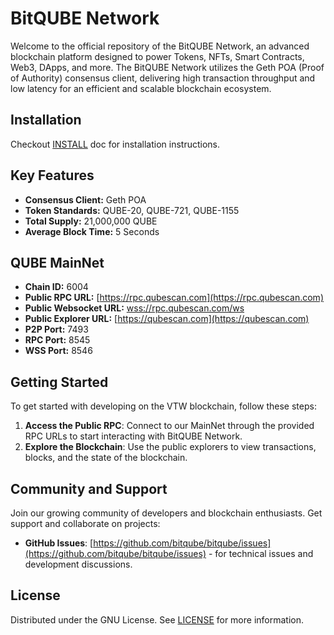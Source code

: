 # BitQUBE Network

Welcome to the official repository of the BitQUBE Network, an advanced blockchain platform designed to power Tokens, NFTs, Smart Contracts, Web3, DApps, and more. The BitQUBE Network utilizes the Geth POA (Proof of Authority) consensus client, delivering high transaction throughput and low latency for an efficient and scalable blockchain ecosystem.

Installation
-------
Checkout [INSTALL](INSTALL.md) doc for installation instructions.

## Key Features

- **Consensus Client:** Geth POA
- **Token Standards:** QUBE-20, QUBE-721, QUBE-1155
- **Total Supply:** 21,000,000 QUBE
- **Average Block Time:** 5 Seconds

## QUBE MainNet

- **Chain ID:** 6004
- **Public RPC URL:** [https://rpc.qubescan.com](https://rpc.qubescan.com)
- **Public Websocket URL:** [wss://rpc.qubescan.com/ws](wss://rpc.qubescan.com/ws)
- **Public Explorer URL:** [https://qubescan.com](https://qubescan.com)
- **P2P Port:** 7493
- **RPC Port:** 8545
- **WSS Port:** 8546


## Getting Started

To get started with developing on the VTW blockchain, follow these steps:

1. **Access the Public RPC**: Connect to our MainNet through the provided RPC URLs to start interacting with BitQUBE Network.
2. **Explore the Blockchain**: Use the public explorers to view transactions, blocks, and the state of the blockchain.

## Community and Support

Join our growing community of developers and blockchain enthusiasts. Get support and collaborate on projects:

- **GitHub Issues**: [https://github.com/bitqube/bitqube/issues](https://github.com/bitqube/bitqube/issues) - for technical issues and development discussions.

## License

Distributed under the GNU License. See [LICENSE](COPYING.LESSER) for more information.